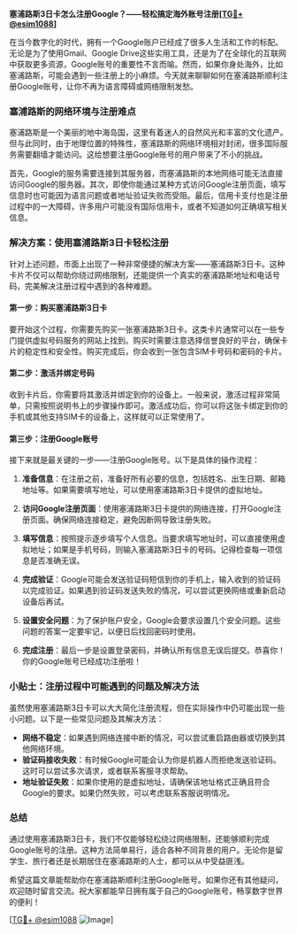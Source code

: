 **塞浦路斯3日卡怎么注册Google？——轻松搞定海外账号注册[[TG💪+ @esim1088](https://t.me/s/esim1088)]**

在当今数字化的时代，拥有一个Google账户已经成了很多人生活和工作的标配。无论是为了使用Gmail、Google Drive这些实用工具，还是为了在全球化的互联网中获取更多资源，Google账号的重要性不言而喻。然而，如果你身处海外，比如塞浦路斯，可能会遇到一些注册上的小麻烦。今天就来聊聊如何在塞浦路斯顺利注册Google账号，让你不再为语言障碍或网络限制发愁。

### 塞浦路斯的网络环境与注册难点

塞浦路斯是一个美丽的地中海岛国，这里有着迷人的自然风光和丰富的文化遗产。但与此同时，由于地理位置的特殊性，塞浦路斯的网络环境相对封闭，很多国际服务需要翻墙才能访问。这给想要注册Google账号的用户带来了不小的挑战。

首先，Google的服务需要连接到其服务器，而塞浦路斯的本地网络可能无法直接访问Google的服务器。其次，即使你能通过某种方式访问Google注册页面，填写信息时也可能因为语言问题或者地址验证失败而受阻。最后，信用卡支付也是注册过程中的一大障碍，许多用户可能没有国际信用卡，或者不知道如何正确填写相关信息。

### 解决方案：使用塞浦路斯3日卡轻松注册

针对上述问题，市面上出现了一种非常便捷的解决方案——塞浦路斯3日卡。这种卡片不仅可以帮助你绕过网络限制，还能提供一个真实的塞浦路斯地址和电话号码，完美解决注册过程中遇到的各种难题。

#### 第一步：购买塞浦路斯3日卡

要开始这个过程，你需要先购买一张塞浦路斯3日卡。这类卡片通常可以在一些专门提供虚拟号码服务的网站上找到。购买时需要注意选择信誉良好的平台，确保卡片的稳定性和安全性。购买完成后，你会收到一张包含SIM卡号码和密码的卡片。

#### 第二步：激活并绑定号码

收到卡片后，你需要将其激活并绑定到你的设备上。一般来说，激活过程非常简单，只需按照说明书上的步骤操作即可。激活成功后，你可以将这张卡绑定到你的手机或其他支持SIM卡的设备上，这样就可以正常使用了。

#### 第三步：注册Google账号

接下来就是最关键的一步——注册Google账号。以下是具体的操作流程：

1. **准备信息**：在注册之前，准备好所有必要的信息，包括姓名、出生日期、邮箱地址等。如果需要填写地址，可以使用塞浦路斯3日卡提供的虚拟地址。

2. **访问Google注册页面**：使用塞浦路斯3日卡提供的网络连接，打开Google注册页面。确保网络连接稳定，避免因断网导致注册失败。

3. **填写信息**：按照提示逐步填写个人信息。当要求填写地址时，可以直接使用虚拟地址；如果是手机号码，则输入塞浦路斯3日卡的号码。记得检查每一项信息是否准确无误。

4. **完成验证**：Google可能会发送验证码短信到你的手机上，输入收到的验证码以完成验证。如果遇到验证码发送失败的情况，可以尝试更换网络或重新启动设备后再试。

5. **设置安全问题**：为了保护账户安全，Google会要求设置几个安全问题。这些问题的答案一定要牢记，以便日后找回密码时使用。

6. **完成注册**：最后一步是设置登录密码，并确认所有信息无误后提交。恭喜你！你的Google账号已经成功注册啦！

### 小贴士：注册过程中可能遇到的问题及解决方法

虽然使用塞浦路斯3日卡可以大大简化注册流程，但在实际操作中仍可能出现一些小问题。以下是一些常见问题及其解决方法：

- **网络不稳定**：如果遇到网络连接中断的情况，可以尝试重启路由器或切换到其他网络环境。
- **验证码接收失败**：有时候Google可能会认为你是机器人而拒绝发送验证码。这时可以尝试多次请求，或者联系客服寻求帮助。
- **地址验证失败**：如果你使用的是虚拟地址，请确保该地址格式正确且符合Google的要求。如果仍然失败，可以考虑联系客服说明情况。

### 总结

通过使用塞浦路斯3日卡，我们不仅能够轻松绕过网络限制，还能够顺利完成Google账号的注册。这种方法简单易行，适合各种不同背景的用户。无论你是留学生、旅行者还是长期居住在塞浦路斯的人士，都可以从中受益匪浅。

希望这篇文章能帮助你在塞浦路斯顺利注册Google账号。如果你还有其他疑问，欢迎随时留言交流。祝大家都能早日拥有属于自己的Google账号，畅享数字世界的便利！

[[TG💪+ @esim1088](https://t.me/s/esim1088) ![Image](https://i.postimg.cc/4NQfJmqS/Snipaste-2025-05-13-00-14-12.png)]